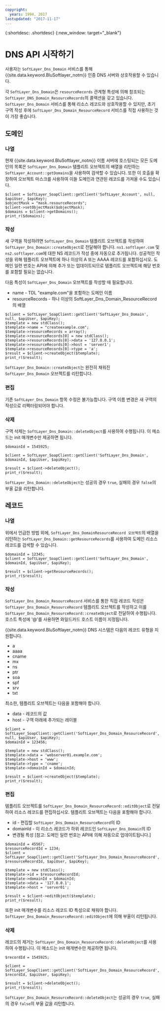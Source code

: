 ```yaml
---
copyright:
  years: 1994, 2017
lastupdated: "2017-11-17"
---
```


{:shortdesc: .shortdesc}
{:new_window: target="_blank"}

# DNS API 시작하기

사용자는 `SoftLayer_Dns_Domain` 서비스를 통해 {{site.data.keyword.BluSoftlayer_notm}} 인증 DNS 서버와 상호작용할 수 있습니다.  

각 `SoftLayer_Dns_Domain`은 `resourceRecords` 관계형 특성에 의해 참조되는 `SoftLayer_DNS_Domain_ResourceRecords`의 콜렉션을 갖고 있습니다. `SoftLayer_Dns_Domain` 서비스를 통해 리소스 레코드와 상호작용할 수 있지만, 초기 구역 작성 후에 `SoftLayer_Dns_Domain_ResourceRecord` 서비스를 직접 사용하는 것이 가장 좋습니다. 

## 도메인
### 나열
현재 {{site.data.keyword.BluSoftlayer_notm}} 이름 서버에 호스팅되는 모든 도메인의 목록은 `SoftLayer_Dns_Domain` 템플리트 오브젝트의 배열을 리턴하는 `SoftLayer_Account::getDomains`을 사용하여 검색할 수 있습니다. 또한 이 호출을 확장하여 오브젝트 마스크를 사용하여 이들 도메인과 연관된 레코드를 가져올 수도 있습니다. 

```
$client = SoftLayer_SoapClient::getClient('SoftLayer_Account', null, $apiUser, $apiKey);
$objectMask = "mask.resourceRecords";
$client->setObjectMask($objectMask);
$domains = $client->getDomains();
print_r($domains);
```

### 작성
새 구역을 작성하려면 `SoftLayer_Dns_Domain` 템플리트 오브젝트를 작성하여 `SoftLayer_Dns_Domain::createObject`로 전달해야 합니다. `ns1.softlayer.com` 및 `ns2.softlayer.com`에 대한 NS 레코드가 작성 중에 자동으로 추가됩니다. 성공적인 작성을 위해 템플리트 오브젝트에 하나 이상의 A 또는 AAAA 레코드를 포함하십시오. 도메인 일련 번호는 API에 의해 추가 또는 업데이트되므로 템플리트 오브젝트에 해당 번호를 포함할 필요는 없습니다. 

다음 특성이 `SoftLayer_Dns_Domain` 오브젝트를 작성할 때 필요합니다. 
 * name - TDL "example.com"을 포함하는 도메인 이름
 * resourceRecords - 하나 이상의 SoftLayer_Dns_Domain_ResourceRecord의 배열
 
```
$client = SoftLayer_SoapClient::getClient('SoftLayer_Dns_Domain', null, $apiUser, $apiKey);
$template = new stdClass();
$template->name = "createexample.com";
$template->resourceRecords = array();
$template->resourceRecords[0] = new stdClass();
$template->resourceRecords[0]->data = '127.0.0.1';
$template->resourceRecords[0]->host = 'server1';
$template->resourceRecords[0]->type = 'a';
$result = $client->createObject($template);
print_r($result);
```

`SoftLayer_Dns_Domain::createObject`는 완전히 채워진 `SoftLayer_Dns_Domain` 오브젝트를 리턴합니다. 

### 편집
기존 `SoftLayer_Dns_Domain` 항목 수정은 불가능합니다. 구역 이름 변경은 새 구역의 작성으로 리팩터링되어야 합니다. 

### 삭제
구역 삭제는 `SoftLayer_Dns_Domain::deleteObject`를 사용하여 수행됩니다. 이 메소드는 init 매개변수만 제공하면 됩니다. 

```
$domainId = 1545925;
 
$client = SoftLayer_SoapClient::getClient('SoftLayer_Dns_Domain', $domainId, $apiUser, $apiKey);
 
$result = $client->deleteObject();
print_r($result);

```

`SoftLayer_Dns_Domain::deleteObject`는 성공의 경우 `true`, 실패의 경우 `false`의 부울 값을 리턴합니다. 

## 레코드
### 나열
위에서 언급한 방법 외에, `SoftLayer_Dns_DomainResourceRecord 오브젝트`의 배열을 리턴하는 `SoftLayer_Dns_Domain::getResourceRecords`를 사용하여 도메인 리소스 레코드를 검색할 수 있습니다. 

```
$domainId = 12345;
$client = SoftLayer_SoapClient::getClient('SoftLayer_Dns_Domain', $domainId, $apiUser, $apiKey);
 
$result = $client->getResourceRecords();
print_r($result);
```

### 작성
`SoftLayer_Dns_Domain_ResourceRecord` 서비스를 통한 직접 레코드 작성은 `SoftLayer_Dns_Domain_ResourceRecord` 템플리트 오브젝트를 작성하고 이를 `SoftLayer_Dns_Domain_ResourceRecord::createObject`로 전달하여 수행됩니다. 호스트 특성에 '@'를 사용하면 와일드카드 호스트 이름이 지정됩니다. 

{{site.data.keyword.BluSoftlayer_notm}} DNS 시스템은 다음의 레코드 유형을 지원합니다. 
 * a
 * aaaa
 * cname
 * mx
 * ns
 * ptr
 * soa
 * spf
 * srv
 * txt

최소한, 템플리트 오브젝트는 다음을 포함해야 합니다. 
 * data - 레코드의 값
 * host - 구역 아래에 추가되는 레이블
  
```
$client = SoftLayer_SoapClient::getClient('SoftLayer_Dns_Domain_ResourceRecord', null, $apiUser, $apiKey);
$domainId = 123456;
 
$template = new stdClass();
$template->data = 'webserver01.example.com';
$template->host = 'www';
$template->type = 'cname';
$template->domainId = $domainId;
 
$result = $client->createObject($template);
print_r($result);

```

### 편집
템플리트 오브젝트를 `SoftLayer_Dns_Domain_ResourceRecord::editObject`로 전달하여 리소스 레코드를 편집하십시오. 템플리트 오브젝트는 다음을 포함해야 합니다. 

 * id - 편집할 `SoftLayer_Dns_Domain_ResourceRecord`의 ID
 * domainId - 이 리소스 레코드가 하위 레코드인 `SoftLayer_Dns_Domain`의 ID
 * 변경될 특성 [참고: 도메인 일련 번호는 API에 의해 자동으로 업데이트됩니다.]
  
```
$domainId = 45567;
$resourceRecordId = 1234;
$client = SoftLayer_SoapClient::getClient('SoftLayer_Dns_Domain_ResourceRecord', $resourceRecordId, $apiUser, $apiKey);
 
$template = new stdClass();
$template->id = $resourceRecordId;
$template->domainId = $domainId;
$template->data = '127.0.0.1';
$template->host = 'server01';
 
$result = $client->editObject($template);
print_r($result);
```
또한 init 매개변수를 리소스 레코드 ID 특성으로 채워야 합니다. `SoftLayer_Dns_Domain_ResourceRecord::editObject`에 의해 부울이 리턴됩니다.

### 삭제
레코드의 제거는 `SoftLayer_Dns_Domain_ResourceRecord::deleteObject`를 사용하여 수행됩니다. 이 메소드는 init 매개변수만 제공하면 됩니다. 

```
$recordId = 1545925;
 
$client = SoftLayer_SoapClient::getClient('SoftLayer_Dns_Domain_ResourceRecord', $recordId, $apiUser, $apiKey);
 
$result = $client->deleteObject();
print_r($result);
```

`SoftLayer_Dns_Domain_ResourceRecord::deleteObject`는 성공의 경우 `true`, 실패의 경우 `false`의 부울 값을 리턴합니다. 
